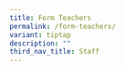 ```yaml
---
title: Form Teachers
permalink: /form-teachers/
variant: tiptap
description: ""
third_nav_title: Staff
---
```

